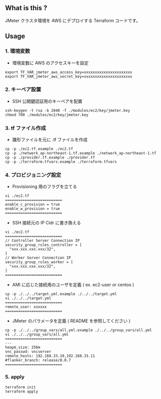 ## What is this ?

JMeter クラスタ環境を AWS にデプロイする Terraform コードです。  

## Usage
### 1. 環境変数

- 環境変数に AWS のアクセスキーを設定
```
export TF_VAR_jmeter_aws_access_key=xxxxxxxxxxxxxxxxxxxxxx
export TF_VAR_jmeter_aws_secret_key=xxxxxxxxxxxxxxxxxxxxxx
```

### 2. キーペア設置

- SSH 公開鍵認証用のキーペアを配置
```
ssh-keygen -t rsa -b 2048 -f ./modules/ec2/key/jmeter.key
chmod 700 ./modules/ec2/key/jmeter.key
```

### 3. tf ファイル作成

- 雛形ファイルを元に .tf ファイルを作成
```
cp -p ./ec2.tf.example ./ec2.tf
cp -p ./network_ap-northeast-1.tf.example ./network_ap-northeast-1.tf
cp -p ./provider.tf.example ./provider.tf
cp -p ./terraform.tfvars.example ./terraform.tfvars
```

### 4. プロビジョニング設定

- Provisioning 用のフラグを立てる
```
vi ./ec2.tf
==========================
enable_c_provision = true
enable_w_provision = true
==========================
```

- SSH 接続元の IP Cidr に書き換える
```
vi ./ec2.tf
==========================
// Controller Server Connection IP
security_group_rules_controller = [
  "xxx.xxx.xxx.xxx/32",
]
// Worker Server Connection IP
security_group_rules_worker = [
  "xxx.xxx.xxx.xxx/32",
]
==========================
```

- AMI に応じた接続用のユーザを定義 ( ex. ec2-user or centos )
```
cp -p ./../../target.yml.example ./../../target.yml
vi ./../../target.yml
==========================
remote_user: xxxxxx
==========================
```

- JMeter のパラメータを定義 ( README を参照してください )
```
cp -p ./../../group_vars/all.yml.example ./../../group_vars/all.yml
vi ./../../group_vars/all.yml
==========================
---
heapm_size: 256m
vnc_passwd: vncserver
remote_hosts: 192.168.33.10,192.168.33.11
#flanker_branch: release/0.0.7
==========================
```

### 5. apply

```
terraform init
terraform apply
```